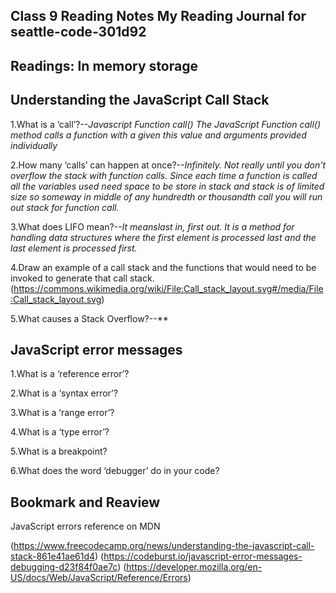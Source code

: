 ## Class 9 Reading Notes My Reading Journal for seattle-code-301d92

## Readings: In memory storage

## Understanding the JavaScript Call Stack

1.What is a ‘call’?--*Javascript Function call() The JavaScript Function call() method calls a function with a given this value and arguments provided individually*

2.How many ‘calls’ can happen at once?--*Infinitely. Not really until you don't overflow the stack with function calls. Since each time a function is called all the variables used need space to be store in stack and stack is of limited size so someway in middle of any hundredth or thousandth call you will run out stack for function call.*

3.What does LIFO mean?--*It meanslast in, first out. It is a method for handling data structures where the first element is processed last and the last element is processed first.*

4.Draw an example of a call stack and the functions that would need to be invoked to generate that call stack.
(https://commons.wikimedia.org/wiki/File:Call_stack_layout.svg#/media/File:Call_stack_layout.svg)

5.What causes a Stack Overflow?--**

## JavaScript error messages

1.What is a ‘reference error’?

2.What is a ‘syntax error’?

3.What is a ‘range error’?

4.What is a ‘type error’?

5.What is a breakpoint?

6.What does the word ‘debugger’ do in your code?

## Bookmark and Reaview

JavaScript errors reference on MDN

(https://www.freecodecamp.org/news/understanding-the-javascript-call-stack-861e41ae61d4)
(https://codeburst.io/javascript-error-messages-debugging-d23f84f0ae7c)
(https://developer.mozilla.org/en-US/docs/Web/JavaScript/Reference/Errors)
